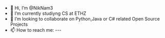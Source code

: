 - 👋 Hi, I’m @NikNam3
- 🌱 I’m currently studiyng CS at ETHZ
- 💞️ I’m looking to collaborate on Python,Java or C# related Open Source Projects
- 📫 How to reach me: ---

<!---
NikNam3/NikNam3 is a ✨ special ✨ repository because its `README.md` (this file) appears on your GitHub profile.
You can click the Preview link to take a look at your changes.
--->
